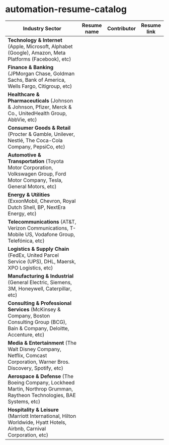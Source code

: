 # automation-resume-catalog

| Industry Sector                                                                                                                      | Resume name | Contributor | Resume link |
| ------------------------------------------------------------------------------------------------------------------------------------ | ----------- | ----------- | ----------- |
| **Technology & Internet** (Apple, Microsoft, Alphabet (Google), Amazon, Meta Platforms (Facebook), etc)                              |             |             |             |
| **Finance & Banking** (JPMorgan Chase, Goldman Sachs, Bank of America, Wells Fargo, Citigroup, etc)                                  |             |             |             |
| **Healthcare & Pharmaceuticals** (Johnson & Johnson, Pfizer, Merck & Co., UnitedHealth Group, AbbVie, etc)                           |             |             |             |
| **Consumer Goods & Retail** (Procter & Gamble, Unilever, Nestlé, The Coca-Cola Company, PepsiCo, etc)                                |             |             |             |
| **Automotive & Transportation** (Toyota Motor Corporation, Volkswagen Group, Ford Motor Company, Tesla, General Motors, etc)         |             |             |             |
| **Energy & Utilities** (ExxonMobil, Chevron, Royal Dutch Shell, BP, NextEra Energy, etc)                                             |             |             |             |
| **Telecommunications** (AT\&T, Verizon Communications, T-Mobile US, Vodafone Group, Telefónica, etc)                                 |             |             |             |
| **Logistics & Supply Chain** (FedEx, United Parcel Service (UPS), DHL, Maersk, XPO Logistics, etc)                                   |             |             |             |
| **Manufacturing & Industrial** (General Electric, Siemens, 3M, Honeywell, Caterpillar, etc)                                          |             |             |             |
| **Consulting & Professional Services** (McKinsey & Company, Boston Consulting Group (BCG), Bain & Company, Deloitte, Accenture, etc) |             |             |             |
| **Media & Entertainment** (The Walt Disney Company, Netflix, Comcast Corporation, Warner Bros. Discovery, Spotify, etc)              |             |             |             |
| **Aerospace & Defense** (The Boeing Company, Lockheed Martin, Northrop Grumman, Raytheon Technologies, BAE Systems, etc)             |             |             |             |
| **Hospitality & Leisure** (Marriott International, Hilton Worldwide, Hyatt Hotels, Airbnb, Carnival Corporation, etc)                |             |             |             |
